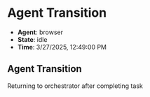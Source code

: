 # Agent Transition

- **Agent**: browser
- **State**: idle
- **Time**: 3/27/2025, 12:49:00 PM

## Agent Transition

Returning to orchestrator after completing task

